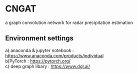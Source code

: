 # CNGAT
a graph convolution network for radar precipitation estimation
## Environment settings
a) anaconda & jupyter notebook : https://www.anaconda.com/products/individual
<br>
b)PyTorch : https://pytorch.org/
<br>
c) deep graph libary : https://www.dgl.ai/
<br>
